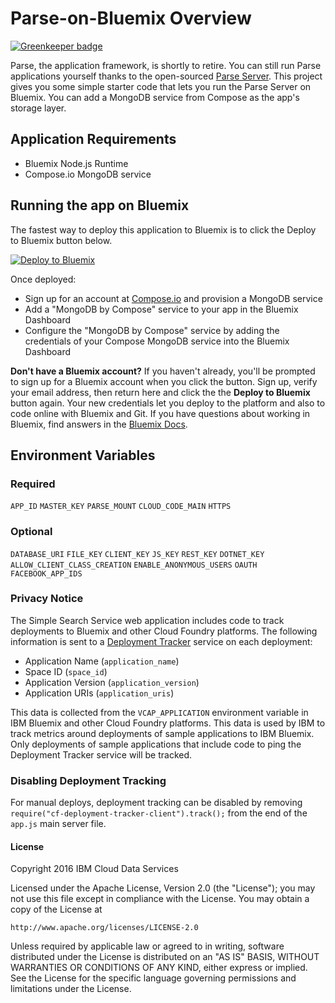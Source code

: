 # Parse-on-Bluemix Overview

[![Greenkeeper badge](https://badges.greenkeeper.io/ibm-cds-labs/parse-on-bluemix.svg)](https://greenkeeper.io/)

Parse, the application framework, is shortly to retire. You can still run Parse applications yourself thanks to the open-sourced [Parse Server](https://github.com/ParsePlatform/parse-server). This project gives you some simple starter code that lets you run the Parse Server on Bluemix. You can add a MongoDB service from Compose as the app's storage layer.

## Application Requirements

* Bluemix Node.js Runtime
* Compose.io MongoDB service

## Running the app on Bluemix

The fastest way to deploy this application to Bluemix is to click the Deploy to Bluemix button below.

[![Deploy to Bluemix](https://bluemix.net/deploy/button.png)](https://bluemix.net/deploy)

Once deployed:

* Sign up for an account at [Compose.io](https://www.compose.io/) and provision a MongoDB service
* Add a "MongoDB by Compose" service to your app in the Bluemix Dashboard
* Configure the "MongoDB by Compose" service by adding the credentials of your Compose MongoDB service into the Bluemix Dashboard

**Don't have a Bluemix account?** If you haven't already, you'll be prompted to sign up for a Bluemix account when you click the button.  Sign up, verify your email address, then return here and click the the **Deploy to Bluemix** button again. Your new credentials let you deploy to the platform and also to code online with Bluemix and Git. If you have questions about working in Bluemix, find answers in the [Bluemix Docs](https://www.ng.bluemix.net/docs/).

## Environment Variables

### Required
`APP_ID`
`MASTER_KEY`
`PARSE_MOUNT`
`CLOUD_CODE_MAIN`
`HTTPS`

### Optional
`DATABASE_URI`
`FILE_KEY`
`CLIENT_KEY`
`JS_KEY`
`REST_KEY`
`DOTNET_KEY`
`ALLOW_CLIENT_CLASS_CREATION`
`ENABLE_ANONYMOUS_USERS`
`OAUTH`
`FACEBOOK_APP_IDS`

### Privacy Notice

The Simple Search Service web application includes code to track deployments to Bluemix and other Cloud Foundry platforms. The following information is sent to a [Deployment Tracker](https://github.com/IBM-Bluemix/cf-deployment-tracker-service) service on each deployment:

* Application Name (`application_name`)
* Space ID (`space_id`)
* Application Version (`application_version`)
* Application URIs (`application_uris`)

This data is collected from the `VCAP_APPLICATION` environment variable in IBM Bluemix and other Cloud Foundry platforms. This data is used by IBM to track metrics around deployments of sample applications to IBM Bluemix. Only deployments of sample applications that include code to ping the Deployment Tracker service will be tracked.

### Disabling Deployment Tracking

For manual deploys, deployment tracking can be disabled by removing `require("cf-deployment-tracker-client").track();` from the end of the `app.js` main server file.

#### License

Copyright 2016 IBM Cloud Data Services

Licensed under the Apache License, Version 2.0 (the "License");
you may not use this file except in compliance with the License.
You may obtain a copy of the License at

    http://www.apache.org/licenses/LICENSE-2.0

Unless required by applicable law or agreed to in writing, software
distributed under the License is distributed on an "AS IS" BASIS,
WITHOUT WARRANTIES OR CONDITIONS OF ANY KIND, either express or implied.
See the License for the specific language governing permissions and
limitations under the License.
